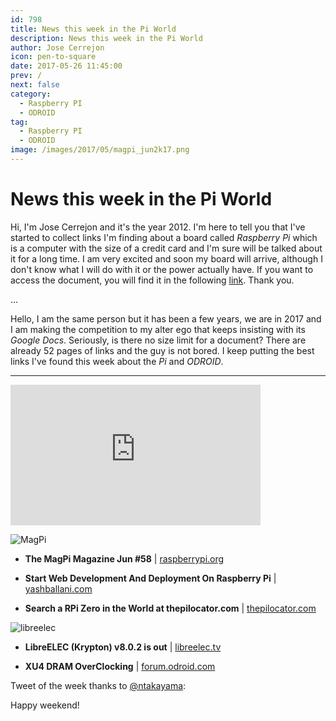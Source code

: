 ```yaml
---
id: 798
title: News this week in the Pi World
description: News this week in the Pi World
author: Jose Cerrejon
icon: pen-to-square
date: 2017-05-26 11:45:00
prev: /
next: false
category:
  - Raspberry PI
  - ODROID
tag:
  - Raspberry PI
  - ODROID
image: /images/2017/05/magpi_jun2k17.png
---
```


# News this week in the Pi World

Hi, I'm Jose Cerrejon and it's the year 2012. I'm here to tell you that I've started to collect links I'm finding about a board called *Raspberry Pi* which is a computer with the size of a credit card and I'm sure will be talked about it for a long time. I am very excited and soon my board will arrive, although I don't know what I will do with it or the power actually have. If you want to access the document, you will find it in the following [link](http://goo.gl/Iwhbq). Thank you.

...

Hello, I am the same person but it has been a few years, we are in 2017 and I am making the competition to my alter ego that keeps insisting with its *Google Docs*. Seriously, is there no size limit for a document? There are already 52 pages of links and the guy is not bored. I keep putting the best links I've found this week about the *Pi* and *ODROID*.

- - -
<iframe width="400" height="225" src="https://www.youtube.com/embed/-Fc2Kmc2p68?rel=0" frameborder="0" allowfullscreen></iframe>

![MagPi](/images/2017/05/magpi_jun2k17.png)

* **The MagPi Magazine Jun #58** | [raspberrypi.org](https://www.raspberrypi.org/magpi/issues/58/)

* **Start Web Development And Deployment On Raspberry Pi** | [yashballani.com](https://yashballani.com/blog/start-web-development-and-deployment-on-raspberry-pi)

* **Search a RPi Zero in the World at thepilocator.com** | [thepilocator.com](http://www.thepilocator.com/)

![libreelec](/images/2017/05/libreelec.png)

* **LibreELEC (Krypton) v8.0.2 is out** | [libreelec.tv](https://libreelec.tv/2017/05/libreelec-krypton-v8-0-2-mr/)

* **XU4 DRAM OverClocking** | [forum.odroid.com](https://forum.odroid.com/viewtopic.php?f=93&t=27117)

Tweet of the week thanks to [@ntakayama](https://twitter.com/ntakayama):




Happy weekend!